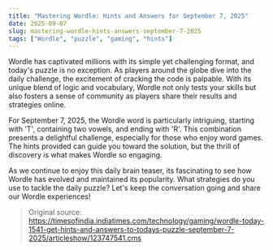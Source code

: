 ```yaml
---
title: "Mastering Wordle: Hints and Answers for September 7, 2025"
date: 2025-09-07
slug: mastering-wordle-hints-answers-september-7-2025
tags: ["Wordle", "puzzle", "gaming", "hints"]
---
```


Wordle has captivated millions with its simple yet challenging format, and today's puzzle is no exception. As players around the globe dive into the daily challenge, the excitement of cracking the code is palpable. With its unique blend of logic and vocabulary, Wordle not only tests your skills but also fosters a sense of community as players share their results and strategies online.

For September 7, 2025, the Wordle word is particularly intriguing, starting with 'T', containing two vowels, and ending with 'R'. This combination presents a delightful challenge, especially for those who enjoy word games. The hints provided can guide you toward the solution, but the thrill of discovery is what makes Wordle so engaging.

As we continue to enjoy this daily brain teaser, its fascinating to see how Wordle has evolved and maintained its popularity. What strategies do you use to tackle the daily puzzle? Let's keep the conversation going and share our Wordle experiences!

> Original source: https://timesofindia.indiatimes.com/technology/gaming/wordle-today-1541-get-hints-and-answers-to-todays-puzzle-september-7-2025/articleshow/123747541.cms
